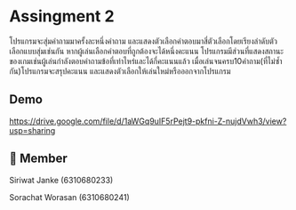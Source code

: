 # Assingment 2

โปรแกรมจะสุ่มคําถามมาครั้งละหนึ่งคําถาม และแสดงตัวเลือกคําตอบมาสี่ตัวเลือกโดยเรียงลําดับตัวเลือกแบบสุ่มเช่นกัน
หากผู้เล่นเลือกคําตอบที่ถูกต้องจะได้หนึ่งคะแนน
โปรแกรมมีส่วนที่แสดงสถานะของเกมเช่นผู้เล่นกําลังตอบคําถามข้อที่เท่าไหร่และได้กี่คะแนนแล้ว
เมื่อเล่นจนครบ10คําถาม(ที่ไม่ซ้ำกัน)โปรแกรมจะสรุปคะแนน และแสดงตัวเลือกให้เล่นใหม่หรือออกจากโปรแกรม


## Demo

https://drive.google.com/file/d/1aWGq9uIF5rPejt9-pkfni-Z-nujdVwh3/view?usp=sharing


## 🚀 Member
Siriwat Janke (6310680233)

Sorachat Worasan (6310680241)
